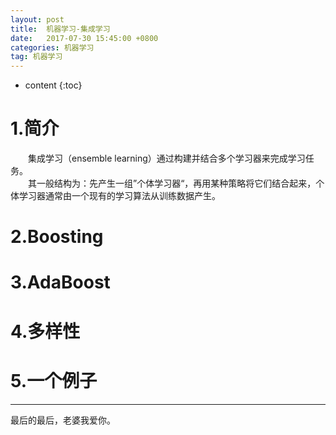 ```yaml
---
layout: post
title:  机器学习-集成学习
date:   2017-07-30 15:45:00 +0800
categories: 机器学习
tag: 机器学习
---
```


* content
{:toc}



1.简介
====================================

&emsp;&emsp;集成学习（ensemble learning）通过构建并结合多个学习器来完成学习任务。<br>
&emsp;&emsp;其一般结构为：先产生一组”个体学习器“，再用某种策略将它们结合起来，个体学习器通常由一个现有的学习算法从训练数据产生。

2.Boosting
====================================


3.AdaBoost
====================================


4.多样性
====================================


5.一个例子
====================================





<hr>
​最后的最后，老婆我爱你。








